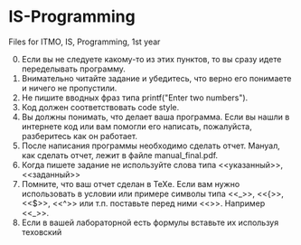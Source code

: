 # IS-Programming
Files for  ITMO, IS, Programming, 1st year

0. Если вы не следуете какому-то из этих пунктов, то вы сразу идете переделывать программу.
1. Внимательно читайте задание и убедитесь, что верно его понимаете и ничего не пропустили.
2. Не пишите вводных фраз типа printf("Enter two numbers").
3. Код должен соответствовать code style.
4. Вы должны понимать, что делает ваша программа. Если вы нашли в интернете код или вам помогли его написать, пожалуйста, разберитесь как он работает.
5. После написания программы необходимо сделать отчет. Мануал, как сделать отчет, лежит в файле manual_final.pdf.
7. Когда пишете задание не используйте слова типа <<указанный>>, <<заданный>>
8. Помните, что ваш отчет сделан в TeXе. Если вам нужно использовать в условии или примере символы типа <<_>>, <<{>>, <<$>>, <<^>> или т.п. поставьте перед ними <<\>>. Например <<\_>>.
9. Если в вашей лабораторной есть формулы вставьте их используя теховский
